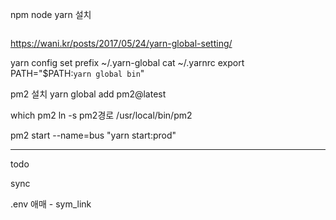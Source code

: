 npm node yarn 설치

```

```


https://wani.kr/posts/2017/05/24/yarn-global-setting/

yarn config set prefix ~/.yarn-global
cat ~/.yarnrc
export PATH="$PATH:`yarn global bin`"


pm2 설치
yarn global add pm2@latest

which pm2 
ln -s pm2경로 /usr/local/bin/pm2

pm2 start --name=bus "yarn start:prod"


-----

todo

sync 

.env 애매 - sym_link